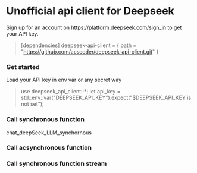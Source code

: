 # Unofficial api client for Deepseek 
Sign up for an account on https://platform.deepseek.com/sign_in to get your API key.


> [dependencies]
> deepseek-api-client = {  path = "https://github.com/acscoder/deepseek-api-client.git" } 

### Get started
Load your API key in env var or any secret way 

> use deepseek_api_client::*;
> let api_key = std::env::var("DEEPSEEK_API_KEY").expect("$DEEPSEEK_API_KEY is not set");

### Call synchronous function
chat_deepSeek_LLM_synchornous 

### Call acsynchronous function

### Call synchronous function stream